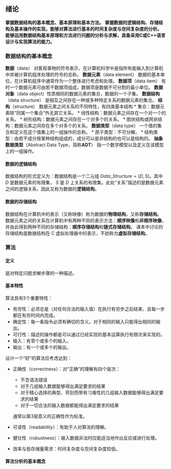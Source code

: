 ## 绪论
**掌握数据结构的基本概念、基本原理和基本方法。**
**掌握数据的逻辑结构、存储结构及基本操作的实现，能够对算法进行基本的时间复杂度与空间复杂度的分析。**
**能够运用数据结构基本原理和方法进行问题的分析与求解，具备采用C或C++语言设计与实现算法的能力。**

### 数据结构的基本概念
**数据**（data） 对客观事物的符号表示，在计算机科学中是指所有能输入到计算机中并被计算机程序处理的符号的总称。
**数据元素**（data element） 数据的基本单位，在计算机程序中通常作为一个整体进行考虑和处理。
**数据项**（data item） 有时一个数据元素可由若干数据项组成，数据项是数据不可分割的最小单位。
**数据对象**（data object）性质相同的数据元素的集合，数据的一个子集。
**数据结构**（data structure） 是相互之间存在一种或多种特定关系的数据元素的集合。
**结构**（structure） 数据元素之间关系的不同特性，有四类基本结构
	* 集合：数据元素除“同属一个集合”外无其它关系。
	* 线性结构：数据元素之间存在一个对一个的关系。
	* 树形结构：数据元素之间存在一个对多个的关系。
	* 图状结构或网状结构：数据元素之间存在多个对多个的关系。
**数据类型**（data type） 一个值的集合和定义在这个值集上的一组操作的总称。
	* 原子类型：不可分解。
	* 结构类型：由若干成分按某种结构组成的，成分可以是非结构的也可以是结构的。
**抽象数据类型**（Abstract Data Type，简称**ADT**） 指一个数学模型以及定义在该模型上的一组操作。

#### 数据的逻辑结构
数据结构的形式定义为：数据结构是一个二元组 $Data\_Structure=(D,S)$。其中 $D$ 是数据元素的有限集， $S$ 是 $D$ 上关系的有限集。此处“关系”描述的是数据元素之间的逻辑关系，因此又称为数据的**逻辑结构**。

#### 数据的存储结构
数据结构在计算机中的表示（又称映像）称为数据的**物理结构**，又称**存储结构**。
数据元素之间的关系在计算机中有两种不同的表示方法：**顺序映像**和**非顺序映像**，并由此得到两种不同的存储结构：**顺序存储结构**和**链式存储结构**。
课本中讨论的存储结构是数据结构在 C 虚拟处理器中的表示，不妨称为**虚拟存储结构**。

### 算法
#### 定义
是对特定问题求解步骤的一种描述。

#### 基本特性
算法具有5个重要特性：
* 有穷性：必须总是（对任何合法的输入值）在执行有穷步之后结束，且每一步都在有穷时间内完成。
* 确定性：每一条指令必须有确切的含义。对于相同的输入只能得出相同的输出。
* 可行性：描述的操作都是可以通过已经实现的基本运算执行有限次来实现的。
* 输入：有零个或多个的输入。
* 输出：有一个或多个的输出。

设计一个“好”的算法应考虑达到：
* 正确性（correctness）：对“正确”的理解有四个层次：
	* 不含语法错误
	* 对于几组输入数据能够得出满足要求的结果
	* 对于精心选择的典型、苛刻而带有刁难性的几组输入数据能够得出满足要求的结果
	* 对于一切合法的输入数据都能得出满足要求的结果

	通常以第3层意义的正确性作为标准。
* 可读性（readability）：有助于人对算法的理解。
* 健壮性（robustness）：输入数据非法时应能适当地作出反应或进行处理。
* 效率与低存储量需求：时间复杂度与空间复杂度较低。

#### 算法分析的基本概念
